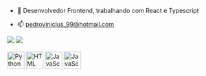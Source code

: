 - 👋 Desenvolvedor Frontend, trabalhando com React e Typescript

- 📫 pedrovinicius_99@hotmail.com

<div>
     <img heigth="180em" src= "https://github-readme-stats.vercel.app/api?username=zPedroz&count_private=true&show_icons=true&theme=merko"/>
     <img heigth="180em" src="https://github-readme-stats.vercel.app/api/top-langs/?username=zPedroz&hide=tcl,html,roff,plsql&theme=merko"/>
</div>

<div style="display: inline_block"><br>
     <img align="center" alt="Python" heigth="30" width="40" src="https://cdn.jsdelivr.net/gh/devicons/devicon/icons/python/python-original.svg" />
     <img align="center" alt="HTML" heigth="30" width="40" src="https://cdn.jsdelivr.net/gh/devicons/devicon/icons/html5/html5-original.svg" />
     <img align="center" alt="JavaScript" heigth="30" width="40" src="https://cdn.jsdelivr.net/gh/devicons/devicon/icons/javascript/javascript-original.svg" />
     <img align="center" alt="JavaScript" heigth="30" width="40"src="https://cdn.jsdelivr.net/gh/devicons/devicon/icons/angularjs/angularjs-original.svg" />
</div>     
<!---
zPedroz/zPedroz is a ✨ special ✨ repository because its `README.md` (this file) appears on your GitHub profile.
You can click the Preview link to take a look at your changes.
--->
